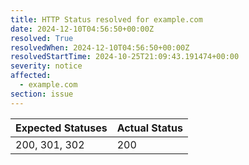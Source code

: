 ```yaml
---
title: HTTP Status resolved for example.com
date: 2024-12-10T04:56:50+00:00Z
resolved: True
resolvedWhen: 2024-12-10T04:56:50+00:00Z
resolvedStartTime: 2024-10-25T21:09:43.191474+00:00
severity: notice
affected:
  - example.com
section: issue
---
```


| Expected Statuses | Actual Status  |
|-------------------|----------------|
| 200, 301, 302 | 200 |
